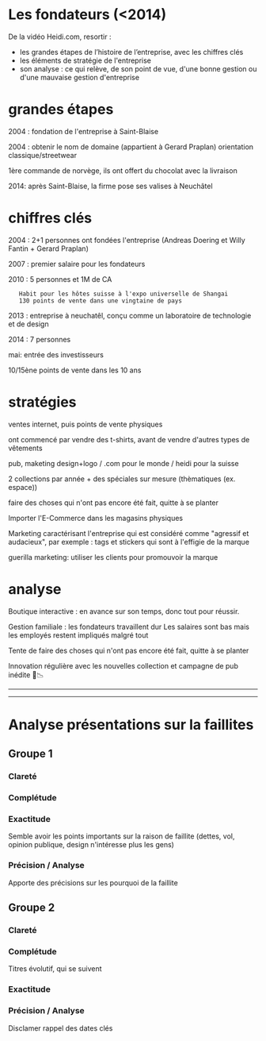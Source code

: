 # Les fondateurs (<2014)

De la vidéo Heidi.com, resortir :

- les grandes étapes de l’histoire de l’entreprise, avec les chiffres clés
- les éléments de stratégie de l'entreprise
- son analyse : ce qui relève, de son point de vue, d'une bonne gestion ou d'une mauvaise gestion d'entreprise

# grandes étapes

2004 : fondation de l'entreprise à Saint-Blaise

2004 : obtenir le nom de domaine (appartient à Gerard Praplan)
orientation classique/streetwear

1ère commande de norvège, ils ont offert du chocolat avec la livraison

2014: après Saint-Blaise, la firme pose ses valises à Neuchâtel

# chiffres clés

2004 : 2+1 personnes ont fondées l'entreprise (Andreas Doering et Willy Fantin + Gerard Praplan)

2007 : premier salaire pour les fondateurs

2010 : 5 personnes et 1M de CA

       Habit pour les hôtes suisse à l'expo universelle de Shangai
       130 points de vente dans une vingtaine de pays

2013 : entreprise à neuchatêl, conçu comme un laboratoire de technologie et de design

2014 : 7 personnes

mai: entrée des investisseurs

10/15ène points de vente dans les 10 ans


# stratégies

ventes internet, puis points de vente physiques

ont commencé par vendre des t-shirts, avant de vendre d'autres types de vêtements

pub, maketing
design+logo / .com pour le monde / heidi pour la suisse


2 collections par année + des spéciales sur mesure (thèmatiques (ex. espace))

faire des choses qui n'ont pas encore été fait, quitte à se planter

Importer l'E-Commerce dans les magasins physiques

Marketing caractérisant l'entreprise qui est considéré comme "agressif et audacieux",
par exemple : tags et stickers qui sont à l'effigie de la marque

guerilla marketing: utiliser les clients pour promouvoir la marque 
# analyse

Boutique interactive : en avance sur son temps, donc tout pour réussir.

Gestion familiale : les fondateurs travaillent dur
Les salaires sont bas mais les employés restent impliqués malgré tout

Tente de faire des choses qui n'ont pas encore été fait, quitte à se planter

Innovation régulière avec les nouvelles collection et campagne de pub inédite
🤔📉





-----------------------------------
-----------------------------------




# Analyse présentations sur la faillites


## Groupe 1
### Clareté


### Complétude

### Exactitude
Semble avoir les points importants sur la raison de faillite (dettes, vol, opinion publique, design n'intéresse plus les gens)

### Précision / Analyse

Apporte des précisions sur les pourquoi de la faillite


## Groupe 2

### Clareté


### Complétude
Titres évolutif, qui se suivent 

### Exactitude


### Précision / Analyse

Disclamer
rappel des dates clés
